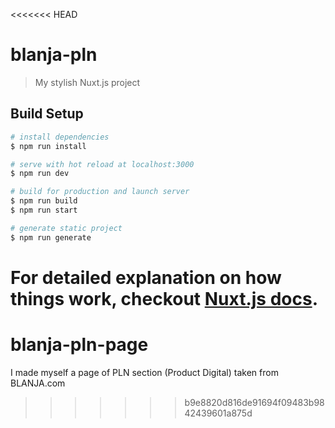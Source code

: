 <<<<<<< HEAD
# blanja-pln

> My stylish Nuxt.js project

## Build Setup

``` bash
# install dependencies
$ npm run install

# serve with hot reload at localhost:3000
$ npm run dev

# build for production and launch server
$ npm run build
$ npm run start

# generate static project
$ npm run generate
```

For detailed explanation on how things work, checkout [Nuxt.js docs](https://nuxtjs.org).
=======
# blanja-pln-page
I made myself a page of PLN section (Product Digital) taken from BLANJA.com
>>>>>>> b9e8820d816de91694f09483b9842439601a875d
